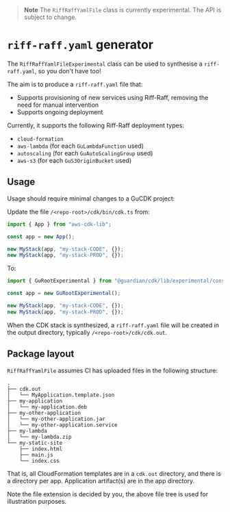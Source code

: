 > **Note**
> The `RiffRaffYamlFile` class is currently experimental.
> The API is subject to change.

# `riff-raff.yaml` generator
The `RiffRaffYamlFileExperimental` class can be used to synthesise a `riff-raff.yaml`, so you don't have too!

The aim is to produce a `riff-raff.yaml` file that:
  - Supports provisioning of new services using Riff-Raff, removing the need for manual intervention
  - Supports ongoing deployment

Currently, it supports the following Riff-Raff deployment types:
- `cloud-formation`
- `aws-lambda` (for each `GuLambdaFunction` used)
- `autoscaling` (for each `GuAutoScalingGroup` used)
- `aws-s3` (for each `GuS3OriginBucket` used)

## Usage
Usage should require minimal changes to a GuCDK project:

Update the file `/<repo-root>/cdk/bin/cdk.ts` from:

```ts
import { App } from "aws-cdk-lib";

const app = new App();

new MyStack(app, "my-stack-CODE", {});
new MyStack(app, "my-stack-PROD", {});
```

To:

```ts
import { GuRootExperimental } from "@guardian/cdk/lib/experimental/constructs/root";

const app = new GuRootExperimental();

new MyStack(app, "my-stack-CODE", {});
new MyStack(app, "my-stack-PROD", {});
```

When the CDK stack is synthesized, a `riff-raff.yaml` file will be created in the output directory, typically `/<repo-root>/cdk/cdk.out`.

## Package layout
`RiffRaffYamlFile` assumes CI has uploaded files in the following structure:

```
.
├── cdk.out
│   └── MyApplication.template.json
├── my-application
│   └── my-application.deb
├── my-other-application
│   └── my-other-application.jar
│   └── my-other-application.service
├── my-lambda
│   └── my-lambda.zip
└── my-static-site
    ├── index.html
    ├── main.js
    └── index.css
```

That is, all CloudFormation templates are in a `cdk.out` directory, and there is a directory per app.
Application artifact(s) are in the app directory.

Note the file extension is decided by you, the above file tree is used for illustration purposes.
